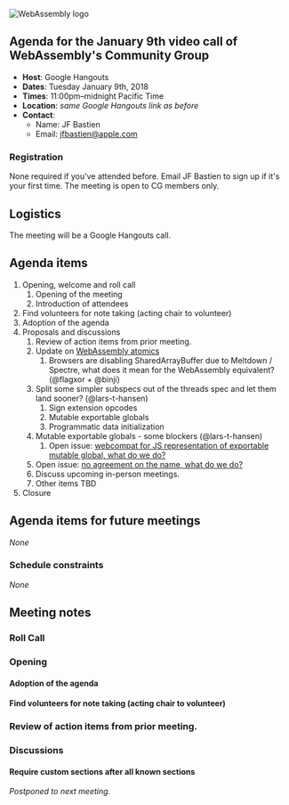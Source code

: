 ![WebAssembly logo](/images/WebAssembly.png)

## Agenda for the January 9th video call of WebAssembly's Community Group

- **Host**: Google Hangouts
- **Dates**: Tuesday January 9th, 2018
- **Times**: 11:00pm–midnight Pacific Time
- **Location**: *same Google Hangouts link as before*
- **Contact**:
    - Name: JF Bastien
    - Email: jfbastien@apple.com

### Registration

None required if you've attended before. Email JF Bastien to sign up if it's
your first time. The meeting is open to CG members only.

## Logistics

The meeting will be a Google Hangouts call.

## Agenda items

1. Opening, welcome and roll call
    1. Opening of the meeting
    1. Introduction of attendees
1. Find volunteers for note taking (acting chair to volunteer)
1. Adoption of the agenda
1. Proposals and discussions
    1. Review of action items from prior meeting.
    1. Update on [WebAssembly atomics](https://github.com/WebAssembly/threads)
        1. Browsers are disabling SharedArrayBuffer due to Meltdown / Spectre, what does it mean for the WebAssembly equivalent? (@flagxor + @binji)
	1. Split some simpler subspecs out of the threads spec and let them land sooner? (@lars-t-hansen)
	    1. Sign extension opcodes
	    1. Mutable exportable globals
	    1. Programmatic data initialization
    1. Mutable exportable globals - some blockers (@lars-t-hansen)
        1. Open issue: [webcompat for JS representation of exportable mutable global, what do we do?](https://github.com/WebAssembly/threads/issues/73)
	1. Open issue: [no agreement on the name, what do we do?](https://github.com/WebAssembly/threads/issues/49)
    1. Discuss upcoming in-person meetings.
    1. Other items TBD
1. Closure

## Agenda items for future meetings

*None*

### Schedule constraints

*None*

## Meeting notes

### Roll Call


### Opening

#### Adoption of the agenda


#### Find volunteers for note taking (acting chair to volunteer)

### Review of action items from prior meeting.


### Discussions

#### Require custom sections after all known sections


*Postponed to next meeting.*

